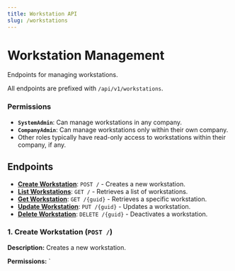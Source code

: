 ```yaml
---
title: Workstation API
slug: /workstations
---
```


# Workstation Management

Endpoints for managing workstations.

All endpoints are prefixed with `/api/v1/workstations`.

### Permissions

-   **`SystemAdmin`**: Can manage workstations in any company.
-   **`CompanyAdmin`**: Can manage workstations only within their own company.
-   Other roles typically have read-only access to workstations within their company, if any.

## Endpoints

- **[Create Workstation](./endpoints/create_workstation.md)**: `POST /` - Creates a new workstation.
- **[List Workstations](./endpoints/list_workstations.md)**: `GET /` - Retrieves a list of workstations.
- **[Get Workstation](./endpoints/get_workstation.md)**: `GET /{guid}` - Retrieves a specific workstation.
- **[Update Workstation](./endpoints/update_workstation.md)**: `PUT /{guid}` - Updates a workstation.
- **[Delete Workstation](./endpoints/delete_workstation.md)**: `DELETE /{guid}` - Deactivates a workstation.

### 1. Create Workstation (`POST /`)

**Description:** Creates a new workstation.

**Permissions:** `